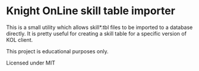 # Knight OnLine skill table importer

This is a small utility which allows skill*.tbl files to be imported to a database directly. It is pretty useful for creating a skill table for a specific version of KOL client.

This project is educational purposes only.

Licensed under MIT
